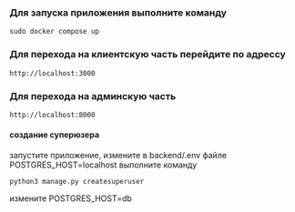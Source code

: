 ### Для запуска приложения выполните команду

```
sudo docker compose up
```

### Для перехода на клиентскую часть перейдите по адрессу
```
http://localhost:3000
``` 
### Для перехода на админскую часть 

```
http://localhost:8000
```

#### создание суперюзера

запустите приложение, измените в backend/.env файле POSTGRES_HOST=localhost
выполните команду 
```
python3 manage.py createsuperuser
```

измените POSTGRES_HOST=db

